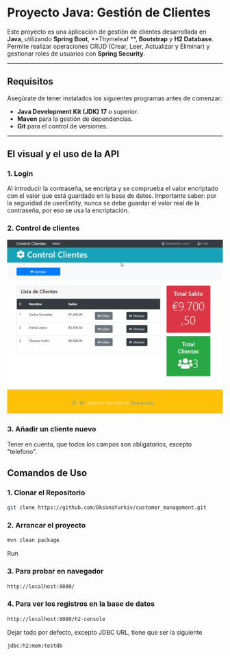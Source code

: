 # Proyecto Java: Gestión de Clientes

Este proyecto es una aplicación de gestión de clientes desarrollada en **Java**, utilizando **Spring Boot**, **Thymeleaf
**, **Bootstrap** y **H2 Database**. Permite realizar operaciones CRUD (Crear, Leer, Actualizar y Eliminar) y gestionar
roles de usuarios con **Spring Security**.

---

## Requisitos

Asegúrate de tener instalados los siguientes programas antes de comenzar:

- **Java Development Kit (JDK) 17** o superior.
- **Maven** para la gestión de dependencias.
- **Git** para el control de versiones.

---

## El visual y el uso de la API

### 1. **Login**

Al introducir la contraseña, se encripta y se comprueba el valor encriptado con el valor que
está guardado en la base de datos.
Importante saber: por la seguridad de userEntity, nunca se debe guardar el valor real de la contraseña, por eso se usa la
encriptación.

### 2. **Control de clientes**

![Control de clientes](assets/images/control_clientes.png "Control de clientes")

### 3. **Añadir un cliente nuevo**

Tener en cuenta, que todos los campos son obligatorios, excepto "telefono".

## Comandos de Uso

### 1. **Clonar el Repositorio**

```bash
git clone https://github.com/OksanaYurkiv/customer_management.git
```

### 2. **Arrancar el proyecto**

```bash
mvn clean package
```

Run

### 3. **Para probar en navegador**

```bash
http://localhost:8080/
```

### 4. **Para ver los registros en la base de datos**

```bash
http://localhost:8080/h2-console
```
Dejar todo por defecto, excepto JDBC URL, tiene que ser la siguiente

```bash
jdbc:h2:mem:testdb
```
